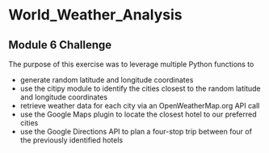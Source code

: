 # World_Weather_Analysis

## Module 6 Challenge

The purpose of this exercise was to leverage multiple Python functions to 
- generate random latitude and longitude coordinates
- use the citipy module to identify the cities closest to the random latitude and longitude coordinates
- retrieve weather data for each city via an OpenWeatherMap.org API call
- use the Google Maps plugin to locate the closest hotel to our preferred cities
- use the Google Directions API to plan a four-stop trip between four of the previously identified hotels
